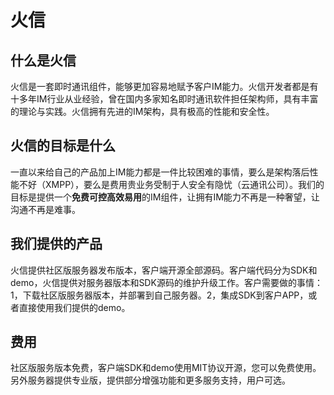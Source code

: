 # 火信
## 什么是火信
火信是一套即时通讯组件，能够更加容易地赋予客户IM能力。火信开发者都是有十多年IM行业从业经验，曾在国内多家知名即时通讯软件担任架构师，具有丰富的理论与实践。火信拥有先进的IM架构，具有极高的性能和安全性。

## 火信的目标是什么
一直以来给自己的产品加上IM能力都是一件比较困难的事情，要么是架构落后性能不好（XMPP），要么是费用贵业务受制于人安全有隐忧（云通讯公司）。我们的目标是提供一个**免费可控高效易用**的IM组件，让拥有IM能力不再是一种奢望，让沟通不再是难事。

## 我们提供的产品
火信提供社区版服务器发布版本，客户端开源全部源码。客户端代码分为SDK和demo，火信提供对服务器版本和SDK源码的维护升级工作。客户需要做的事情：1，下载社区版服务器版本，并部署到自己服务器。2，集成SDK到客户APP，或者直接使用我们提供的demo。

## 费用
社区版服务版本免费，客户端SDK和demo使用MIT协议开源，您可以免费使用。另外服务器提供专业版，提供部分增强功能和更多服务支持，用户可选。
